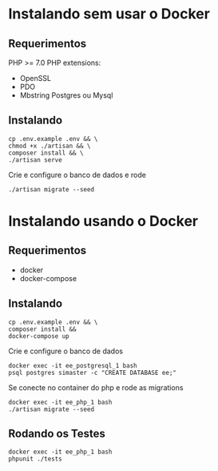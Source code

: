 
# Instalando sem usar o Docker

## Requerimentos
PHP >= 7.0
PHP extensions: 
- OpenSSL
- PDO
- Mbstring
Postgres ou Mysql

## Instalando
```
cp .env.example .env && \
chmod +x ./artisan && \
composer install && \
./artisan serve
```
Crie e configure o banco de dados e rode
```
./artisan migrate --seed
```



# Instalando usando o Docker

## Requerimentos
- docker
- docker-compose

## Instalando
```
cp .env.example .env && \
composer install &&
docker-compose up
```
Crie e configure o banco de dados
```
docker exec -it ee_postgresql_1 bash
psql postgres simaster -c "CREATE DATABASE ee;" 
```

Se conecte no container do php e rode as migrations
```
docker exec -it ee_php_1 bash
./artisan migrate --seed
```

## Rodando os Testes
```
docker exec -it ee_php_1 bash
phpunit ./tests
```
